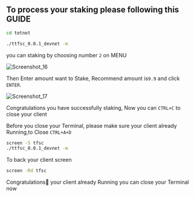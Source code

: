 ## To process your staking please following this GUIDE

```bash
cd tetnet
```
```bash
./ttfsc_0.0.1_devnet -m
```

you can staking by choosing number `2` on MENU

![Screenshot_16](https://user-images.githubusercontent.com/81378817/178710304-ea34603d-0300-4861-8dac-513fb5c44d64.jpg)


Then Enter amount want to Stake, Recommend amount is`9.9` and click `ENTER`.

![Screenshot_17](https://user-images.githubusercontent.com/81378817/178710888-4b72c50a-2f25-49ff-b7b9-48f9c60dcce3.jpg)


Congratulations you have successfully staking, Now you can `CTRL+C` to close your client

Before you close your Terminal, please make sure your client already Running,to Close `CTRL+A+D`
```bash
screen -S tfsc
./ttfsc_0.0.1_devnet -m
```
To back your client screen
```bash
screen -Rd tfsc
```

Congratulations🎇 your client already Running you can close your Terminal now




